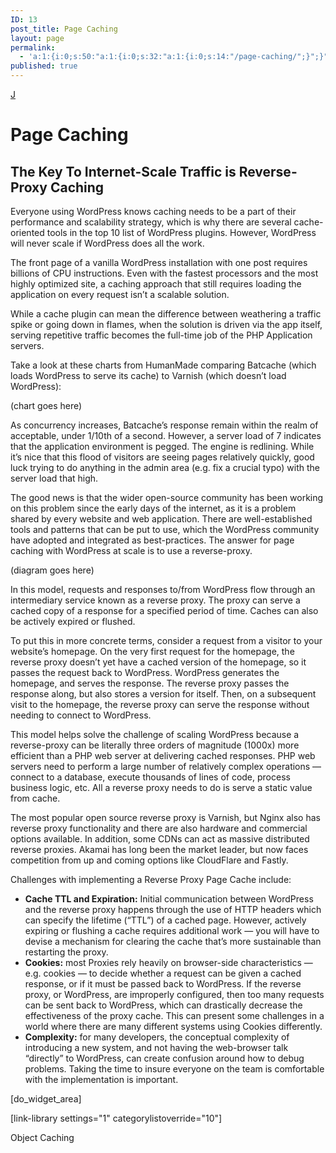 ```yaml
---
ID: 13
post_title: Page Caching
layout: page
permalink:
  - 'a:1:{i:0;s:50:"a:1:{i:0;s:32:"a:1:{i:0;s:14:"/page-caching/";}";}";}'
published: true
---
```

<a class="loopback" href="/elastic-architecture/">J</a>

# Page Caching

## The Key To Internet-Scale Traffic is Reverse-Proxy Caching

Everyone using WordPress knows caching needs to be a part of their performance and scalability strategy, which is why there are several cache-oriented tools in the top 10 list of WordPress plugins. However, WordPress will never scale if WordPress does all the work.

The front page of a vanilla WordPress installation with one post requires billions of CPU instructions. Even with the fastest processors and the most highly optimized site, a caching approach that still requires loading the application on every request isn’t a scalable solution.

While a cache plugin can mean the difference between weathering a traffic spike or going down in flames, when the solution is driven via the app itself, serving repetitive traffic becomes the full-time job of the PHP Application servers.

Take a look at these charts from HumanMade comparing Batcache (which loads WordPress to serve its cache) to Varnish (which doesn’t load WordPress):

(chart goes here)

As concurrency increases, Batcache’s response remain within the realm of acceptable, under 1/10th of a second. However, a server load of 7 indicates that the application environment is pegged. The engine is redlining. While it’s nice that this flood of visitors are seeing pages relatively quickly, good luck trying to do anything in the admin area (e.g. fix a crucial typo) with the server load that high.

The good news is that the wider open-source community has been working on this problem since the early days of the internet, as it is a problem shared by every website and web application. There are well-established tools and patterns that can be put to use, which the WordPress community have adopted and integrated as best-practices. The answer for page caching with WordPress at scale is to use a reverse-proxy.

(diagram goes here)

In this model, requests and responses to/from WordPress flow through an intermediary service known as a reverse proxy. The proxy can serve a cached copy of a response for a specified period of time. Caches can also be actively expired or flushed.

To put this in more concrete terms, consider a request from a visitor to your website’s homepage. On the very first request for the homepage, the reverse proxy doesn’t yet have a cached version of the homepage, so it passes the request back to WordPress. WordPress generates the homepage, and serves the response. The reverse proxy passes the response along, but also stores a version for itself. Then, on a subsequent visit to the homepage, the reverse proxy can serve the response without needing to connect to WordPress.

This model helps solve the challenge of scaling WordPress because a reverse-proxy can be literally three orders of magnitude (1000x) more efficient than a PHP web server at delivering cached responses. PHP web servers need to perform a large number of relatively complex operations — connect to a database, execute thousands of lines of code, process business logic, etc. All a reverse proxy needs to do is serve a static value from cache.

The most popular open source reverse proxy is Varnish, but Nginx also has reverse proxy functionality and there are also hardware and commercial options available. In addition, some CDNs can act as massive distributed reverse proxies. Akamai has long been the market leader, but now faces competition from up and coming options like CloudFlare and Fastly.

Challenges with implementing a Reverse Proxy Page Cache include:

*   **Cache TTL and Expiration:** Initial communication between WordPress and the reverse proxy happens through the use of HTTP headers which can specify the lifetime (“TTL”) of a cached page. However, actively expiring or flushing a cache requires additional work — you will have to devise a mechanism for clearing the cache that’s more sustainable than restarting the proxy.
*   **Cookies:** most Proxies rely heavily on browser-side characteristics — e.g. cookies — to decide whether a request can be given a cached response, or if it must be passed back to WordPress. If the reverse proxy, or WordPress, are improperly configured, then too many requests can be sent back to WordPress, which can drastically decrease the effectiveness of the proxy cache. This can present some challenges in a world where there are many different systems using Cookies differently.
*   **Complexity:** for many developers, the conceptual complexity of introducing a new system, and not having the web-browser talk “directly” to WordPress, can create confusion around how to debug problems. Taking the time to insure everyone on the team is comfortable with the implementation is important. 

[do_widget_area]

[link-library settings="1" categorylistoverride="10"]

<a class="loopnext" href="/object-caching/"><i class="fa fa-angle-down"></i></a>

<div class="pageloop" id="id16">
  <div>
    Object Caching
  </div>
</div>